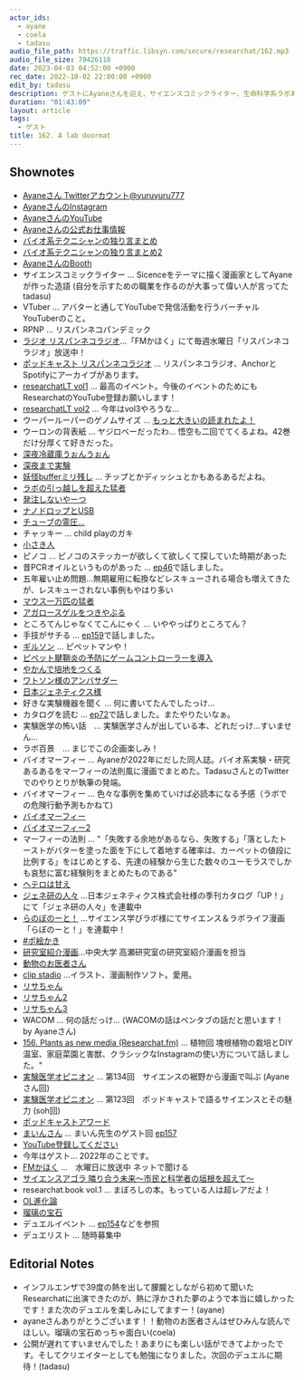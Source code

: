 ```yaml
---
actor_ids:
  - ayane
  - coela
  - tadasu
audio_file_path: https://traffic.libsyn.com/secure/researchat/162.mp3 
audio_file_size: 79426118
date: 2023-04-03 04:52:00 +0900
rec_date: 2022-10-02 22:00:00 +0900
edit_by: tadasu
description: ゲストにAyaneさんを迎え、サイエンスコミックライター、生命科学系ラボあるある、VTuberとしての活動、これからの展開について話し合いました。
duration: "01:43:09"
layout: article
tags:
  - ゲスト
title: 162. A lab doormat
---
```


## Shownotes
- [Ayaneさん Twitterアカウント@yuruyuru777](https://twitter.com/yuruyuru777)
- [AyaneさんのInstagram](https://www.instagram.com/ayane_chiisakihito)
- [AyaneさんのYouTube](https://www.youtube.com/channel/UCLg9wRlnTFwaCi3xvFm_TNg)
- [Ayaneさんの公式お仕事情報](https://twitter.com/i/events/1312948066090008576)
- [バイオ系テクニシャンの独り言まとめ](https://twitter.com/i/events/1155746999687233538)
- [バイオ系テクニシャンの独り言まとめ2](https://twitter.com/i/events/1292632289575223296)
- [AyaneさんのBooth](https://ayane999.booth.pm/)
- サイエンスコミックライター … Sicenceをテーマに描く漫画家としてAyaneが作った造語 (自分を示すための職業を作るのが大事って偉い人が言ってた tadasu)
- VTuber … アバターと通してYouTubeで発信活動を行うバーチャルYouTuberのこと。
- RPNP … リスパンネコパンデミック
- [ラジオ リスパンネコラジオ](http://fm.kahoku.net/)…「FMかほく」にて毎週水曜日「リスパンネコラジオ」放送中！
- [ポッドキャスト リスパンネコラジオ](https://open.spotify.com/show/340ngxFJMerJPKKc2qNNdp) … リスパンネコラジオ、AnchorとSpotifyにアーカイブがあります。
- [researchatLT vol1](https://www.youtube.com/watch?v=kKLt956ieSM) ... 最高のイベント。今後のイベントのためにもResearchatのYouTube登録お願いします！
- [researchatLT vol2](https://www.youtube.com/watch?v=8st6KoYsnP0&ab_channel=Researchatfm) ... 今年はvol3やろうな...
- ウーパールーパーのゲノムサイズ ... [もっと大きいの読まれたよ！](https://twitter.com/researchat_fm/status/1631684866982162433)
- ウーロンの背表紙 ... ヤジロベーだったわ... 悟空も二回でてくるよね。42巻だけ分厚くて好きだった。
- [深夜冷蔵庫うぉんうぉん](https://twitter.com/yuruyuru777/status/1234857440665047040?s=20)
- [深夜まで実験](https://science-manabi-lab.com/topics/c-article03/)
- [妖怪bufferミリ残し](https://twitter.com/yuruyuru777/status/1189543309204541440) ... チップとかディッシュとかもあるあるだよね。
- [ラボの引っ越しを超えた猛者](https://twitter.com/yuruyuru777/status/1231593289003851776)
- [発注しないやーつ](https://twitter.com/yuruyuru777/status/1137733238565113859?s=20)
- [ナノドロップとUSB](https://twitter.com/yuruyuru777/status/1232679261711958016?s=20)
- [チューブの霊圧...](https://twitter.com/yuruyuru777/status/1229057487652835328?s=20)
- チャッキー ... child playのガキ
- [小さき人](https://twitter.com/i/events/1511830120021266435)
- ピノコ ... ピノコのステッカーが欲しくて欲しくて探していた時期があった
- 昔PCRオイルというものがあった ... [ep46](https://researchat.fm/episode/46)で話しました。
- 五年雇い止め問題…無期雇用に転換などレスキューされる場合も増えてきたが、レスキューされない事例もやはり多い
- [マウス一万匹の猛者](https://twitter.com/yuruyuru777/status/1185931798607355906?s=20)
- [アガロースゲルをつきやぶる](https://twitter.com/yuruyuru777/status/1297292635451793408?s=20)
- ところてんじゃなくてこんにゃく ... いややっぱりところてん？
- 手技がサチる ... [ep159](https://researchat.fm/episode/159)で話しました。
- [ギルソン](https://www.technosaurus.co.jp/products/pipetman) ... ピペットマンや！
- [ピペット腱鞘炎の予防にゲームコントローラーを導入](https://twitter.com/yuruyuru777/status/1190765585170403328?s=20)
- [やかんで培地をつくる](https://twitter.com/researchat_fm/status/1416150009163169795)
- [ワトソン様のアンバサダー](https://www.watson.co.jp/ambassador/)
- [日本ジェネティクス様](https://www.n-genetics.com/)
- 好きな実験機器を聞く ... 何に書いてたんでしたっけ...
- カタログを読む ... [ep72](https://researchat.fm/episode/72)で話しました。またやりたいなぁ。
- 実験医学の怖い話　... 実験医学さんが出している本、どれだっけ...すいません...
- ラボ百景　... まじでこの企画楽しみ！
- バイオマーフィー … Ayaneが2022年にだした同人誌。バイオ系実験・研究あるあるをマーフィーの法則風に漫画でまとめた。TadasuさんとのTwitterでのやりとりが執筆の発端。
- バイオマーフィー ... 色々な事例を集めていけば必読本になる予感（ラボでの危険行動予測もかねて)
- [バイオマーフィー](https://ayane999.booth.pm/items/4123918)
- [バイオマーフィー2](https://ayane999.booth.pm/items/4443307)
- マーフィーの法則 ... "「失敗する余地があるなら、失敗する」「落としたトーストがバターを塗った面を下にして着地する確率は、カーペットの値段に比例する」をはじめとする、先達の経験から生じた数々のユーモラスでしかも哀愁に富む経験則をまとめたものである"
- [ヘテロは甘え](https://twitter.com/yuruyuru777/status/1234077188263051264?s=20)
- [ジェネ研の人々](https://up.n-genetics.com/?_gl=1*1ns4os4*_ga*MTQ3NDk2ODk1Mi4xNjczMjY4MTYz*_ga_QSN9TEDX7V*MTY4MDI0MzE4NS4xMS4wLjE2ODAyNDMxODUuNjAuMC4w) …日本ジェネティクス株式会社様の季刊カタログ「UP！」にて「ジェネ研の人々」を連載中
- [らのぼのーと！](https://science-manabi-lab.com/topics/c-article01/) …サイエンス学びラボ様にてサイエンス＆ラボライフ漫画「らぼのーと！」を連載中！
- [#ポ絵かき](https://twitter.com/search?q=%23%E3%83%9D%E7%B5%B5%E3%81%8B%E3%81%8D&src=typed_query&f=top)
- [研究室紹介漫画](https://twitter.com/Since20220401/status/1592829597842034689)…中央大学 高瀬研究室の研究室紹介漫画を担当
- [動物のお医者さん](https://www.amazon.co.jp/dp/459221708X/)
- [clip stadio](https://www.clipstudio.net/en/) …イラスト、漫画制作ソフト。愛用。
- [リサちゃん](https://twitter.com/yuruyuru777/status/1334882720300691457?s=20)
- [リサちゃん2](https://twitter.com/yuruyuru777/status/1349373354189279232?s=20)
- [リサちゃん3](https://twitter.com/yuruyuru777/status/1329943009127919616?s=20)
- WACOM ... 何の話だっけ... (WACOMの話はペンタブの話だと思います！ by Ayaneさん)
- [156. Plants as new media (Researchat.fm)](https://researchat.fm/episode/156) ... 植物回 塊根植物の栽培とDIY温室、家庭菜園と害獣、クラシックなInstagramの使い方について話しました。"
- [実験医学オピニオン](https://www.yodosha.co.jp/jikkenigaku/opinion/vol39n13.html) ... 第134回　サイエンスの裾野から漫画で叫ぶ (Ayaneさん回)
- [実験医学オピニオン](https://www.yodosha.co.jp/jikkenigaku/opinion/vol38n14.html) ... 第123回　ポッドキャストで語るサイエンスとその魅力 (soh回)
- [ポッドキャストアワード](https://www.japanpodcastawards.com/)
- [まいんさん](https://twitter.com/ArmnieBIO) ... まいん先生のゲスト回 [ep157](https://researchat.fm/episode/157)
- [YouTube登録してください](https://www.youtube.com/channel/UCLg9wRlnTFwaCi3xvFm_TNg)
- 今年はゲスト… 2022年のことです。
- [FMかほく](https://fm.kahoku.net/) …　水曜日に放送中 ネットで聞ける
- [サイエンスアゴラ 隣り合う未来〜市民と科学者の垣根を超えて〜](https://www.jst.go.jp/sis/scienceagora/2022/online/20-a19.html)
- researchat.book vol.1  ... まぼろしの本。もっている人は超レアだよ！
- [OL進化論](https://www.amazon.co.jp/dp/B08L8P49X6/)
- [瑠璃の宝石](https://www.amazon.co.jp/dp/4047362670)
- デュエルイベント ... [ep154](https://researchat.fm/episode/154)などを参照
- デュエリスト ... 随時募集中


## Editorial Notes
- インフルエンザで39度の熱を出して朦朧としながら初めて聞いたResearchatに出演できたのが、熱に浮かされた夢のようで本当に嬉しかったです！また次のデュエルを楽しみにしてますー！(ayane)
- ayaneさんありがとうございます！！動物のお医者さんはぜひみんな読んでほしい。瑠璃の宝石めっちゃ面白い(coela)
- 公開が遅れてすいませんでした！あまりにも楽しい話ができてよかったです。そしてクリエイターとしても勉強になりました。次回のデュエルに期待！(tadasu)

